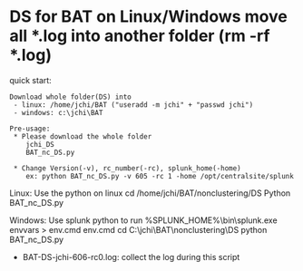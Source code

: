 DS for BAT on Linux/Windows
move all *.log into another folder (rm -rf *.log)
====================================

quick start:

    Download whole folder(DS) into
	 - linux: /home/jchi/BAT ("useradd -m jchi" + "passwd jchi")
	 - windows: c:\jchi\BAT

    Pre-usage:
	 * Please download the whole folder
		jchi_DS
		BAT_nc_DS.py
	
	 * Change Version(-v), rc_number(-rc), splunk_home(-home)
		ex: python BAT_nc_DS.py -v 605 -rc 1 -home /opt/centralsite/splunk
	

Linux: Use the python on linux
	cd /home/jchi/BAT/nonclustering/DS
	Python BAT_nc_DS.py

Windows: Use splunk python to run
	%SPLUNK_HOME%\bin\splunk.exe envvars > env.cmd
	env.cmd
    cd C:\jchi\BAT\nonclustering\DS
	python BAT_nc_DS.py


* BAT-DS-jchi-606-rc0.log: collect the log during this script
  

